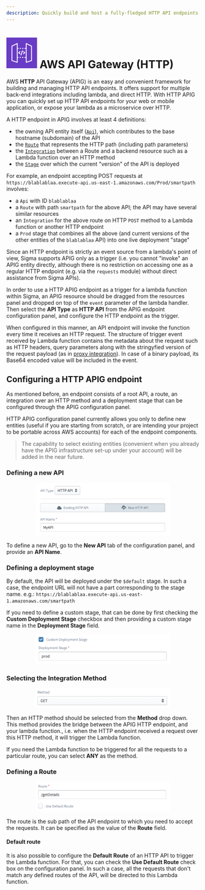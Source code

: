 ```yaml
---
description: Quickly build and host a fully-fledged HTTP API endpoints to trigger your Lambda functions, with AWS API Gateway and SLAppForge Sigma cloud IDE
---
```


# ![](images/apig/apig_icon.svg) AWS API Gateway (HTTP)


AWS **HTTP** API Gateway (APIG) is an easy and convenient framework for building and managing HTTP API endpoints.
It offers support for multiple back-end integrations including lambda, and direct HTTP.
With HTTP APIG you can quickly set up HTTP API endpoints for your web or mobile application,
or expose your lambda as a microservice over HTTP.

A HTTP endpoint in APIG involves at least 4 definitions:

* the owning API entity itself ([`Api`](https://docs.aws.amazon.com/apigatewayv2/latest/api-reference/apis-apiid.html)),
which contributes to the base hostname (subdomain) of the API
* the [`Route`](https://docs.aws.amazon.com/apigatewayv2/latest/api-reference/apis-apiid-routes-routeid.html)
that represents the HTTP path (including path parameters)
* the [`Integration`](https://docs.aws.amazon.com/apigatewayv2/latest/api-reference/apis-apiid-integrations-integrationid.html) between 
a Route and a backend resource such as a Lambda function over an HTTP method
* the [`Stage`](https://docs.aws.amazon.com/apigatewayv2/latest/api-reference/apis-apiid-stages-stagename.html)
over which the current "version" of the API is deployed

For example, an endpoint accepting POST requests at
`https://blablablaa.execute-api.us-east-1.amazonaws.com/Prod/smartpath` involves:

* a `Api` with ID `blablablaa`
* a `Route` with path `smartpath` for the above API; the API may have several similar resources
* an `Integration` for the above route on HTTP `POST` method to a Lambda function or another HTTP endpoint
* a `Prod` stage that combines all the above (and current versions of the other entities of the `blablablaa` API)
into one live deployment "stage"

Since an HTTP endpoint is strictly an event source from a lambda's point of view,
Sigma supports APIG only as a trigger (i.e. you cannot "invoke" an APIG entity directly,
although there is no restriction on accessing one as a regular HTTP endpoint (e.g. via the `requests` module)
without direct assistance from Sigma APIs).

In order to use a HTTP APIG endpoint as a trigger for a lambda function within Sigma,
an APIG resource should be dragged from the resources panel and dropped on top of the `event` parameter of the lambda handler.
Then select the **API Type** as **HTTP API** from the APIG endpoint configuration panel, and configure the HTTP endpoint as the trigger.

When configured in this manner, an API endpoint will invoke the function every time it receives an HTTP request.
The structure of trigger event received by Lambda function contains the metadata about the request such as HTTP 
headers, query parameters along with the stringyfied version of the request payload 
(as in [proxy integration](apig_rest.md#lambda-proxy-integration)). In case of a binary payload, its Base64 encoded value will be 
included in the event.

## Configuring a HTTP APIG endpoint

As mentioned before, an endpoint consists of a root API, a route, an integration over an HTTP method and a deployment 
stage that can be configured through the APIG configuration panel.

HTTP APIG configuration panel currently allows you only to define new entities
(useful if you are starting from scratch, or are intending your project to be portable across AWS accounts)
for each of the endpoint components.

> The capability to select existing entities (convenient when you already have the APIG infrastructure set-up under 
>your account) will be added in the near future.

### Defining a new API

<p align="center">
  <img src="./images/apig/new-http-api.png" alt="Defining a new HTTP API" width="70%">
</p>

To define a new API, go to the **New API** tab of the configuration panel, and provide an **API Name**.

### Defining a deployment stage

By default, the API will be deployed under the `$default` stage. In such a case, the endpoint URL will not have a part
corresponding to the stage name.
e.g.: `https://blablablaa.execute-api.us-east-1.amazonaws.com/smartpath`

If you need to define a custom stage, that can be done by first checking the **Custom Deployment Stage** checkbox and 
then providing a custom stage name in the **Deployment Stage** field.

<p align="center">
  <img src="./images/apig/new-http-stage.png" alt="Defining a custom deployment stage" width="70%">
</p>

### Selecting the Integration Method

<p align="center">
  <img src="./images/apig/select-http-method.png" alt="Selecting a method" width="70%">
</p>

Then an HTTP method should be selected from the **Method** drop down. This method provides the bridge between the APIG 
HTTP endpoint, and your lambda function., i.e. when the HTTP endpoint received a request over this HTTP method, it will 
trigger the Lambda function.

If you need the Lambda function to be triggered for all the requests to a particular route, you can select **ANY** as 
the method. 

### Defining a Route

<p align="center">
  <img src="./images/apig/new-http-route.png" alt="Defining a route" width="70%">
</p>

The route is the sub path of the API endpoint to which you need to accept the requests. It can be specified as the 
value of the **Route** field.

#### Default route

It is also possible to configure the **Default Route** of an HTTP API to trigger the Lambda function. For that, you can
check the **Use Default Route** check box on the configuration panel. In such a case, all the requests that don't match
any defined routes of the API, will be directed to this Lambda function.
